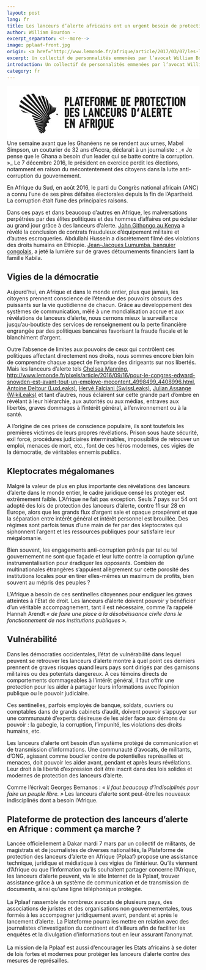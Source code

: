```yaml
---
layout: post
lang: fr
title: Les lanceurs d’alerte africains ont un urgent besoin de protection
author: William Bourdon -
excerpt_separator: <!--more-->
image: pplaaf-front.jpg
origin: <a href="http://www.lemonde.fr/afrique/article/2017/03/07/les-lanceurs-d-alerte-africains-ont-un-urgent-besoin-de-protection_5090532_3212.html" target="_blank">Le Monde</a>
excerpt: Un collectif de personnalités emmenées par l’avocat William Bourdon lance un site Web d’aide aux citoyens du continent engagés dans la révélation de faits de corruption.
introduction: Un collectif de personnalités emmenées par l’avocat William Bourdon lance un site Web d’aide aux citoyens du continent engagés dans la révélation de faits de corruption.
category: fr
---
```


<img class="img-responsive img-post center-block" src="/assets/images/posts/pplaaf-fr-logo.jpg">

<br>
Une semaine avant que les Ghanéens ne se rendent aux urnes, Mabel Simpson, un couturier de 32 ans d’Accra, déclarait à un journaliste : _« Je pense que le Ghana a besoin d’un leader qui se batte contre la corruption. »_ Le 7 décembre 2016, le président en exercice perdit les élections, notamment en raison du mécontentement des citoyens dans la lutte anti-corruption du gouvernement.

En Afrique du Sud, en août 2016, le parti du Congrès national africain (ANC) a connu l’une de ses pires défaites électorales depuis la fin de l’Apartheid. La corruption était l’une des principales raisons.

Dans ces pays et dans beaucoup d’autres en Afrique, les malversations perpétrées par des élites politiques et des hommes d’affaires ont pu éclater au grand jour grâce à des lanceurs d’alerte. [John Githongo au Kenya](http://www.lemonde.fr/idees/article/2010/04/19/john-githongo-et-le-combat-contre-la-corruption-par-pierre-jacquet_1335604_3232.html) a révélé la conclusion de contrats frauduleux d’équipement militaire et d’autres escroqueries. Abdullahi Hussein a discrètement filmé des violations des droits humains en Ethiopie. [Jean-Jacques Lumumba, banquier congolais](http://www.lemonde.fr/afrique/article/2016/12/22/jean-jacques-lumumba-banquier-congolais-exile-et-denonciateur-du-systeme-kabila_5053068_3212.html), a jeté la lumière sur de graves détournements financiers liant la famille Kabila.

## Vigies de la démocratie

Aujourd’hui, en Afrique et dans le monde entier, plus que jamais, les citoyens prennent conscience de l’étendue des pouvoirs obscurs des puissants sur la vie quotidienne de chacun. Grâce au développement des systèmes de communication, mêlé à une mondialisation accrue et aux révélations de lanceurs d’alerte, nous cernons mieux la surveillance jusqu’au-boutiste des services de renseignement ou la perte financière engrangée par des politiques bancaires favorisant la fraude fiscale et le blanchiment d’argent.

Outre l’absence de limites aux pouvoirs de ceux qui contrôlent ces politiques affectant directement nos droits, nous sommes encore bien loin de comprendre chaque aspect de l’emprise des dirigeants sur nos libertés. Mais les lanceurs d’alerte tels [Chelsea Manning](http://www.lemonde.fr/pixels/article/2017/01/18/victoire-wikileaks-et-edward-snowden-saluent-la-reduction-de-peine-de-chelsea-manning_5064358_4408996.html), http://www.lemonde.fr/pixels/article/2016/09/16/pour-le-congres-edward-snowden-est-avant-tout-un-employe-mecontent_4998499_4408996.html, [Antoine Deltour (LuxLeaks)](http://www.lemonde.fr/international/article/2016/04/25/antoine-deltour-lanceur-d-alerte-discret-mais-determine_4907970_3210.html), [Hervé Falciani (SwissLeaks)](http://www.lemonde.fr/evasion-fiscale/article/2015/02/09/qui-est-herve-falciani-le-cauchemar-de-hsbc_4572876_4862750.html), [Julian Assange (WikiLeaks)](http://www.lemonde.fr/europe/article/2016/11/12/julian-assange-va-etre-entendu-par-la-justice-suedoise_5030062_3214.html) et tant d’autres, nous éclairent sur cette grande part d’ombre en révélant à leur hiérarchie, aux autorités ou aux médias, entraves aux libertés, graves dommages à l’intérêt général, à l’environnement ou à la santé.

A l’origine de ces prises de conscience populaire, ils sont toutefois les premières victimes de leurs propres révélations. Prison sous haute sécurité, exil forcé, procédures judiciaires interminables, impossibilité de retrouver un emploi, menaces de mort, etc., font de ces héros modernes, ces vigies de la démocratie, de véritables ennemis publics.

## Kleptocrates mégalomanes

Malgré la valeur de plus en plus importante des révélations des lanceurs d’alerte dans le monde entier, le cadre juridique censé les protéger est extrêmement faible. L’Afrique ne fait pas exception. Seuls 7 pays sur 54 ont adopté des lois de protection des lanceurs d’alerte, contre 11 sur 28 en Europe, alors que les grands flux d’argent sale et opaque prospèrent et que la séparation entre intérêt général et intérêt personnel est brouillée. Des régimes sont parfois tenus d’une main de fer par des kleptocrates qui siphonnent l’argent et les ressources publiques pour satisfaire leur mégalomanie.

Bien souvent, les engagements anti-corruption prônés par tel ou tel gouvernement ne sont que façade et leur lutte contre la corruption qu’une instrumentalisation pour éradiquer les opposants. Combien de multinationales étrangères s’appuient allègrement sur cette porosité des institutions locales pour en tirer elles-mêmes un maximum de profits, bien souvent au mépris des peuples ?

L’Afrique a besoin de ces sentinelles citoyennes pour endiguer les graves atteintes à l’Etat de droit. Les lanceurs d’alerte doivent pouvoir y bénéficier d’un véritable accompagnement, tant il est nécessaire, comme l’a rappelé Hannah Arendt _« de faire une place à la désobéissance civile dans le fonctionnement de nos institutions publiques »_.

## Vulnérabilité

Dans les démocraties occidentales, l’état de vulnérabilité dans lequel peuvent se retrouver les lanceurs d’alerte montre à quel point ces derniers prennent de graves risques quand leurs pays sont dirigés par des garnisons militaires ou des potentats dangereux. A ces témoins directs de comportements dommageables à l’intérêt général, il faut offrir une protection pour les aider à partager leurs informations avec l’opinion publique ou le pouvoir judiciaire.

Ces sentinelles, parfois employés de banque, soldats, ouvriers ou comptables dans de grands cabinets d’audit, doivent pouvoir s’appuyer sur une communauté d’experts désireuse de les aider face aux démons du pouvoir : la gabegie, la corruption, l’impunité, les violations des droits humains, etc.

Les lanceurs d’alerte ont besoin d’un système protégé de communication et de transmission d’informations. Une communauté d’avocats, de militants, d’ONG, agissant comme bouclier contre de potentielles représailles et menaces, doit pouvoir les aider avant, pendant et après leurs révélations. Leur droit à la liberté d’expression doit être inscrit dans des lois solides et modernes de protection des lanceurs d’alerte.

Comme l’écrivait Georges Bernanos : _« Il faut beaucoup d’indisciplinés pour faire un peuple libre. »_ Les lanceurs d’alerte sont peut-être les nouveaux indisciplinés dont a besoin l’Afrique.

> <span class="post-blockquote">
## Plateforme de protection des lanceurs d’alerte en Afrique : comment ça marche ?
Lancée officiellement à Dakar mardi 7 mars par un collectif de militants, de magistrats et de journalistes de diverses nationalités, la Plateforme de protection des lanceurs d’alerte en Afrique (Pplaaf) propose une assistance technique, juridique et médiatique à ces vigies de l’intérieur. Qu’ils viennent d’Afrique ou que l’information qu’ils souhaitent partager concerne l’Afrique, les lanceurs d’alerte peuvent, via le site Internet de la Pplaaf, trouver assistance grâce à un système de communication et de transmission de documents, ainsi qu’une ligne téléphonique protégée.<br><br>La Pplaaf rassemble de nombreux avocats de plusieurs pays, des associations de juristes et des organisations non gouvernementales, tous formés à les accompagner juridiquement avant, pendant et après le lancement d’alerte. La Plateforme pourra les mettre en relation avec des journalistes d’investigation du continent et d’ailleurs afin de faciliter les enquêtes et la divulgation d’informations tout en leur assurant l’anonymat.<br><br>
La mission de la Pplaaf est aussi d’encourager les Etats africains à se doter de lois fortes et modernes pour protéger les lanceurs d’alerte contre des mesures de représailles.</span>
